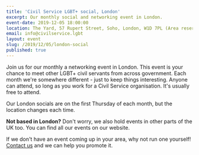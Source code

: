 ```yaml
---
title: 'Civil Service LGBT+ social, London'
excerpt: Our monthly social and networking event in London.
event-date: 2019-12-05 18:00:00
location: The Yard, 57 Rupert Street, Soho, London, W1D 7PL (Area reserved for 'Jordan')
email: info@civilservice.lgbt
layout: event
slug: /2019/12/05/london-social
published: true
---
```

Join us for our monthly a networking event in London. This event is your chance to meet other LGBT+ civil servants from across government. Each month we're somewhere different - just to keep things interesting. Anyone can attend, so long as you work for a Civil Service organisation. It's usually free to attend.

Our London socials are on the first Thursday of each month, but the location changes each time.

**Not based in London?** Don't worry, we also hold events in other parts of the UK too. You can find all our events on our website.

If we don't have an event coming up in your area, why not run one yourself! [Contact us](/about/contact-us/) and we can help you promote it.

